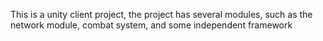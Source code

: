 This is a unity client project, the project has several modules, such as the network module, combat system, and some independent framework
